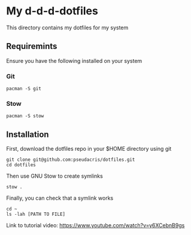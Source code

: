 # My d-d-d-dotfiles

This directory contains my dotfiles for my system

## Requiremints

Ensure you have the following installed on your system

### Git

```
pacman -S git
```

### Stow
```
pacman -S stow
```

## Installation

First, download the dotfiles repo in your $HOME directory using git

```
git clone git@github.com:pseudacris/dotfiles.git
cd dotfiles
```

Then use GNU Stow to create symlinks

```
stow .
```

Finally, you can check that a symlink works

```
cd ~
ls -lah [PATH TO FILE]
```

Link to tutorial video:
https://www.youtube.com/watch?v=y6XCebnB9gs


